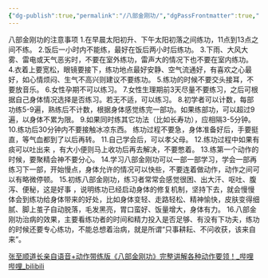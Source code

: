 ```yaml
---
{"dg-publish":true,"permalink":"/八部金刚功/","dgPassFrontmatter":true,"noteIcon":""}
---
```



八部金刚功的注意事项 1.在早晨太阳初升、下午太阳初落之间练功，11点到13点之间不练。 2.饭后一小时内不能练，最好在饭后两小时后练功。 3.下雨、大风大雾、雷电或天气恶劣时，不要在室外练功，雷声大的情况下也不要在室内练功。 4.衣着上要宽松，眼镜要接下，练功地点最好安静、空气流通好，有喜欢之心最好，如心情烦闷、生气不高兴则建议不要练功。 5.练功的时候不要交头接耳，不要放音乐。 6.女性孕期不可以练习。 7.女性生理期前3天尽量不要练习，之后可根据自己身体情况选择是否练习。若无不适，可以练习。 8.初学者可以计数，每部功练5-9遍，熟练后不计数，根据身体感觉练完一部功。如果练部功，可以超过9遍，以身体不累为限。 9.如果同时练其它功法（比如长寿功），应相隔3-5分钟。 10.练功后30分钟内不要接触冰凉东西。 练功过程不要急，身体准备好后，手要挺直，等气血都到了以后再转。 11.自己学会后，可以孝父母。 12.练功过程中如果有痰可以吐出来 ，有大小便则马上收功后再去解决，不要憋着。 13.练第一个动作的时候，要聚精会神不要分心。 14.学习八部金刚功可以一部一部学习，学会一部再练习下一部，开始慢点，身体允许的情况可以快些，不要连着做动作，动作之间可以有略微停顿。 15.初练八部金刚功，练习者常常会感觉很困、出大汗、呕吐、腹泻、便秘，这是好事 ，说明练功已经启动身体的修复机制，坚持下去，就会慢慢体会到练功给身体带来的好处，比如身体变轻、走路轻松、精神愉快，皮肤变得细腻、脚上茧子自动脱落，毛发黑亮，胃口蛮好、饭量增大，身体有力。 16.八部金刚功治病的效果，主要看练功者的时间和精力投入是否足够、有没有下功夫，练功的时候还要专心练功，不能总想着治病，就是所谓“只事耕耘、不问收获，该来自来”。

[张至顺道长亲自语音+动作带练版《八部金刚功》完整讲解各种动作要领！\_哔哩哔哩\_bilibili](https://www.bilibili.com/video/BV1EW4y127nz)

